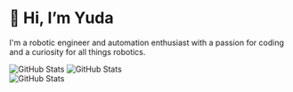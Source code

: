 # 👋 Hi, I’m Yuda
I'm a robotic engineer and automation enthusiast with a passion for coding and a curiosity for all things robotics.

![GitHub Stats](https://github-readme-stats.vercel.app/api?username=yudarw&theme=algolia&show_icons=true&hide_border=true&count_private=true)
![GitHub Stats](https://github-readme-streak-stats.herokuapp.com/?user=yudarw&theme=algolia&hide_border=true)\
![GitHub Stats](https://github-readme-stats.vercel.app/api/top-langs/?username=yudarw&theme=algolia&show_icons=true&hide_border=true&layout=compact)
<!---
yudarw/yudarw is a ✨ special ✨ repository because its `README.md` (this file) appears on your GitHub profile.
You can click the Preview link to take a look at your changes.
--->
